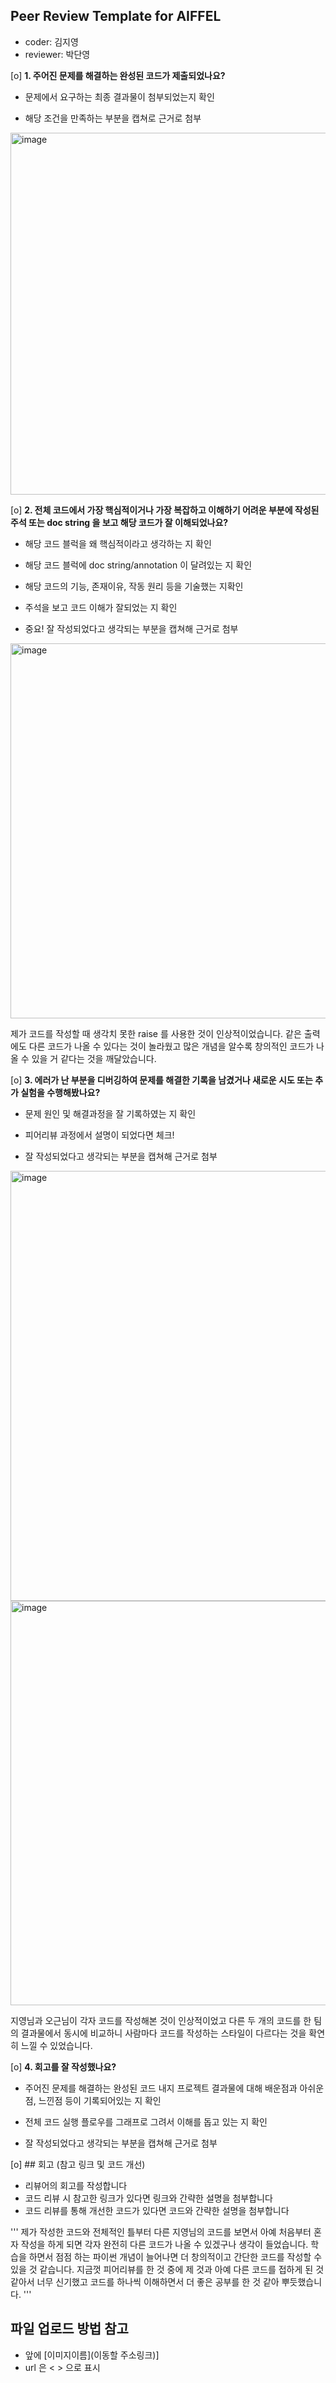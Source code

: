 
## Peer Review Template for AIFFEL ##

- coder: 김지영
- reviewer: 박단영

[o] **1. 주어진 문제를 해결하는 완성된 코드가 제출되었나요?**

- 문제에서 요구하는 최종 결과물이 첨부되었는지 확인 

- 해당 조건을 만족하는 부분을 캡쳐로 근거로 첨부 
<img width="579" alt="image" src="https://github.com/user-attachments/assets/7e9a06ba-292d-47d2-99dd-bb051ee8f13a">


[o] **2. 전체 코드에서 가장 핵심적이거나 가장 복잡하고 이해하기 어려운 부분에 작성된 주석 또는 doc string 을 보고 해당 코드가 잘 이해되었나요?**

- 해당 코드 블럭을 왜 핵심적이라고 생각하는 지 확인 

- 해당 코드 블럭에 doc string/annotation 이 달려있는 지 확인 

- 해당 코드의 기능, 존재이유, 작동 원리 등을 기술했는 지확인 

- 주석을 보고 코드 이해가 잘되었는 지 확인 

- 중요! 잘 작성되었다고 생각되는 부분을 캡쳐해 근거로 첨부 
<img width="600" alt="image" src="https://github.com/user-attachments/assets/e6377bba-7249-402d-ba08-ca8592891714">

제가 코드를 작성할 때 생각치 못한 raise 를 사용한 것이 인상적이었습니다. 같은 출력에도 다른 코드가 나올 수 있다는 것이 놀라웠고 많은 개념을 알수록 창의적인 코드가 나올 수 있을 거 같다는 것을 깨달았습니다.

[o] **3. 에러가 난 부분을 디버깅하여 문제를 해결한 기록을 남겼거나 새로운 시도 또는 추가 실험을 수행해봤나요?** 

- 문제 원인 및 해결과정을 잘 기록하였는 지 확인 

- 피어리뷰 과정에서 설명이 되었다면 체크! 

- 잘 작성되었다고 생각되는 부분을 캡쳐해 근거로 첨부
<img width="688" alt="image" src="https://github.com/user-attachments/assets/63f2dd68-e40a-482e-9861-41da9649dae4">

<img width="647" alt="image" src="https://github.com/user-attachments/assets/365d8a58-934e-4414-9c49-c8ff6156c1a1">

지영님과 오근님이 각자 코드를 작성해본 것이 인상적이었고 다른 두 개의 코드를 한 팀의 결과물에서 동시에 비교하니 사람마다 코드를 작성하는 스타일이 다르다는 것을 확연히 느낄 수 있었습니다.


[o] **4. 회고를 잘 작성했나요?**

- 주어진 문제를 해결하는 완성된 코드 내지 프로젝트 결과물에 대해 배운점과 아쉬운점, 느낀점 등이 기록되어있는 지 확인 

- 전체 코드 실행 플로우를 그래프로 그려서 이해를 돕고 있는 지 확인 

- 잘 작성되었다고 생각되는 부분을 캡쳐해 근거로 첨부 



[o] ## 회고 (참고 링크 및 코드 개선)

- 리뷰어의 회고를 작성합니다 
- 코드 리뷰 시 참고한 링크가 있다면 링크와 간략한 설명을 첨부합니다
- 코드 리뷰를 통해 개선한 코드가 있다면 코드와 간략한 설명을 첨부합니다

'''
제가 작성한 코드와 전체적인 틀부터 다른 지영님의 코드를 보면서 아예 처음부터 혼자 작성을 하게 되면 각자 완전히 다른 코드가 나올 수 있겠구나 생각이 들었습니다. 학습을 하면서 점점 하는 파이썬 개념이 늘어나면 더 창의적이고 간단한 코드를 작성할 수 있을 것 같습니다. 지금껏 피어리뷰를 한 것 중에 제 것과 아예 다른 코드를 접하게 된 것 같아서 너무 신기했고 코드를 하나씩 이해하면서 더 좋은 공부를 한 것 같아 뿌듯했습니다.
'''

## 파일 업로드 방법 참고 

* 앞에 [이미지이름](이동할 주소링크)] 
* url 은 < > 으로 표시 


